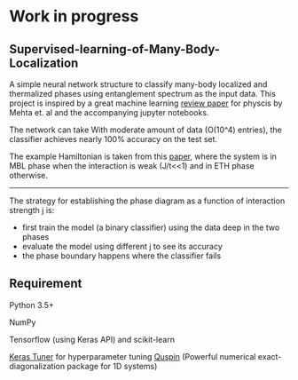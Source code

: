 # Work in progress

## Supervised-learning-of-Many-Body-Localization
A simple neural network structure to classify many-body localized and thermalized phases using entanglement spectrum as the input data. This project is inspired by a great machine learning [review paper](https://arxiv.org/abs/1803.08823) for physcis by Mehta et. al and the accompanying jupyter notebooks.

The network can take 
With moderate amount of data (O(10^4) entries), the classifier achieves nearly 100% accuracy on the test set.

The example Hamiltonian is taken from this [paper](https://link.aps.org/doi/10.1103/PhysRevB.100.235144),
where the system is in MBL phase when the interaction is weak (J/t<<1) and in ETH phase otherwise.

---
The strategy for establishing the phase diagram as a function of interaction strength j is:
* first train the model (a binary classifier) using the data deep in the two phases
* evaluate the model using different j to see its accuracy
* the phase boundary happens where the classifier fails

## Requirement
Python 3.5+

NumPy

Tensorflow (using Keras API) and scikit-learn

[Keras Tuner](https://keras-team.github.io/keras-tuner/) for hyperparameter tuning
[Quspin](https://github.com/weinbe58/QuSpin) (Powerful numerical exact-diagonalization package for 1D systems)
